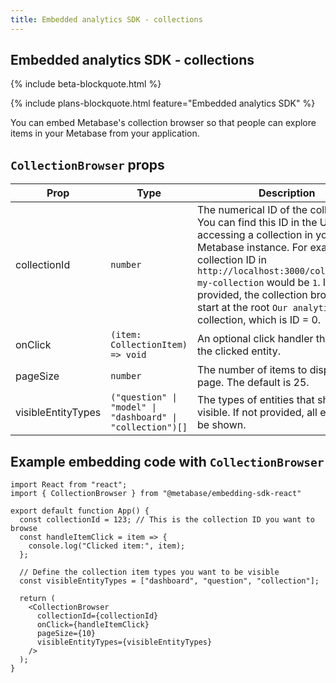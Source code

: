 ```yaml
---
title: Embedded analytics SDK - collections
---
```


## Embedded analytics SDK - collections

{% include beta-blockquote.html %}

{% include plans-blockquote.html feature="Embedded analytics SDK" %}

You can embed Metabase's collection browser so that people can explore items in your Metabase from your application.

## `CollectionBrowser` props

| Prop               | Type                                                       | Description                                                                                                                                                                                                                                                                                                                                    |
| ------------------ | ---------------------------------------------------------- | ---------------------------------------------------------------------------------------------------------------------------------------------------------------------------------------------------------------------------------------------------------------------------------------------------------------------------------------------- |
| collectionId       | `number`                                                   | The numerical ID of the collection. You can find this ID in the URL when accessing a collection in your Metabase instance. For example, the collection ID in `http://localhost:3000/collection/1-my-collection` would be `1`. If no ID is provided, the collection browser will start at the root `Our analytics` collection, which is ID = 0. |
| onClick            | `(item: CollectionItem) => void`                           | An optional click handler that emits the clicked entity.                                                                                                                                                                                                                                                                                       |
| pageSize           | `number`                                                   | The number of items to display per page. The default is 25.                                                                                                                                                                                                                                                                                    |
| visibleEntityTypes | `("question" \| "model" \| "dashboard" \| "collection")[]` | The types of entities that should be visible. If not provided, all entities will be shown.                                                                                                                                                                                                                                                     |
## Example embedding code with `CollectionBrowser`

```tsx
import React from "react";
import { CollectionBrowser } from "@metabase/embedding-sdk-react"

export default function App() {
  const collectionId = 123; // This is the collection ID you want to browse
  const handleItemClick = item => {
    console.log("Clicked item:", item);
  };

  // Define the collection item types you want to be visible
  const visibleEntityTypes = ["dashboard", "question", "collection"];

  return (
    <CollectionBrowser
      collectionId={collectionId}
      onClick={handleItemClick}
      pageSize={10}
      visibleEntityTypes={visibleEntityTypes}
    />
  );
}
```

